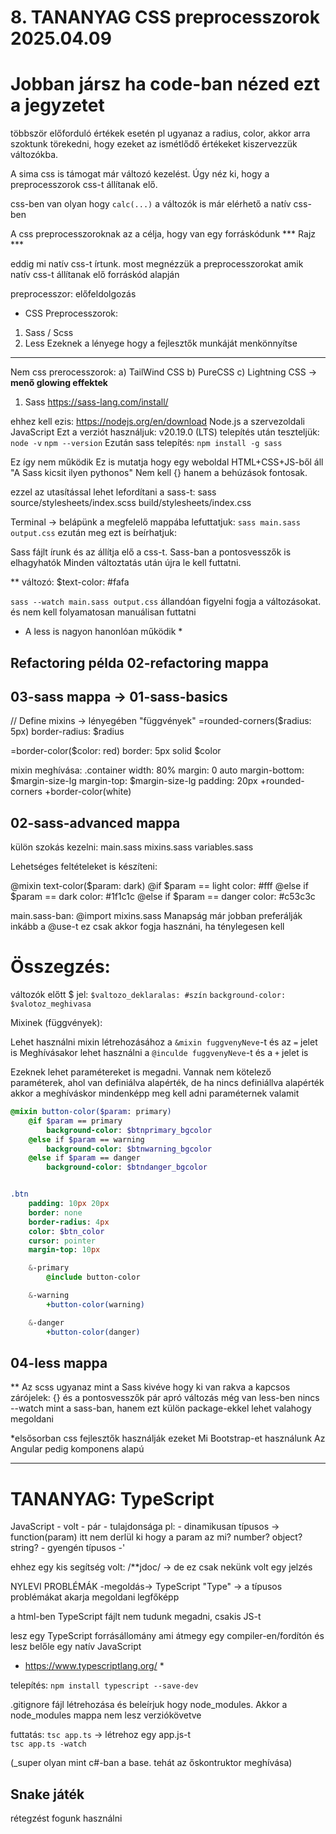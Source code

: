 # 8. TANANYAG CSS preprocesszorok 2025.04.09
# Jobban jársz ha code-ban nézed ezt a jegyzetet
többször előforduló értékek esetén pl ugyanaz a radius, color, akkor arra szoktunk törekedni, hogy ezeket az ismétlődő értékeket kiszervezzük változókba.

A sima css is támogat már változó kezelést.
Úgy néz ki, hogy a preprocesszorok css-t állítanak elő. 

css-ben van olyan hogy `calc(...)`
a változók is már elérhető a natív css-ben

A css preprocesszoroknak az a célja, hogy van egy forráskódunk
*** Rajz ***

eddig mi natív css-t írtunk. most megnézzük a preprocesszorokat amik natív css-t állítanak elő forráskód alapján

preprocesszor: előfeldolgozás

* CSS Preprocesszorok:
1) Sass / Scss 
2) Less
Ezeknek a lényege hogy a fejlesztők munkáját menkönnyítse
---------- 
Nem css prerocesszorok:
a) TailWind CSS
b) PureCSS
c) Lightning CSS -> **menő glowing effektek**


1. Sass 
https://sass-lang.com/install/

ehhez kell ezis: https://nodejs.org/en/download
Node.js a szervezoldali JavaScript
Ezt a verziót használjuk: v20.19.0 (LTS)
telepítés után teszteljük:
    `node -v`
    `npm --version`
Ezután sass telepítés:
    `npm install -g sass`

<link rel="stylesheet" href="main.sass">
Ez így nem működik
Ez is mutatja hogy egy weboldal HTML+CSS+JS-ből áll 
"A Sass kicsit ilyen pythonos"
Nem kell {} hanem a behúzások fontosak.

ezzel az utasítással lehet lefordítani a sass-t:
    sass source/stylesheets/index.scss build/stylesheets/index.css

Terminal -> belápünk a megfelelő mappába
lefuttatjuk: `sass main.sass output.css`
ezután meg ezt is beírhatjuk:  <link rel="stylesheet" href="output.css">

Sass fájlt írunk és az állítja elő a css-t.
Sass-ban a pontosvesszők is elhagyhatók
Minden változtatás után újra le kell futtatni.

** változó:
$text-color: #fafa

`sass --watch main.sass output.css`
állandóan figyelni fogja a változásokat. és nem kell folyamatosan manuálisan futtatni

* A less is nagyon hanonlóan működik *

## Refactoring példa 02-refactoring mappa


## 03-sass mappa -> 01-sass-basics

// Define mixins -> lényegében "függvények"
=rounded-corners($radius: 5px)
    border-radius: $radius

=border-color($color: red)
    border: 5px solid $color
	

mixin meghívása:
.container
    width: 80%
    margin: 0 auto
    margin-bottom: $margin-size-lg
    margin-top: $margin-size-lg
    padding: 20px
    +rounded-corners
    +border-color(white)

## 02-sass-advanced mappa
külön szokás kezelni:
main.sass
mixins.sass
variables.sass

Lehetséges feltételeket is készíteni:

@mixin text-color($param: dark)
    @if $param == light
        color: #fff
    @else if $param == dark
        color: #1f1c1c
    @else if $param == danger
        color: #c53c3c
		
		
main.sass-ban:
@import mixins.sass	
Manapság már jobban preferálják inkább a @use-t
ez csak akkor fogja hasznáni, ha ténylegesen kell

# Összegzés:

változók előtt $ jel:
`$valtozo_deklaralas: #szín`
`background-color: $valotoz_meghivasa`

Mixinek (függvények):

Lehet használni mixin létrehozásához a `&mixin fuggvenyNeve`-t és az `=` jelet is
Meghívásakor lehet használni a `@inculde fuggvenyNeve`-t és a `+` jelet is

Ezeknek lehet paramétereket is megadni. Vannak nem kötelező paraméterek, ahol van definiálva alapérték, de ha nincs definiállva alapérték akkor a meghíváskor mindenképp meg kell adni paraméternek valamit


```sass
@mixin button-color($param: primary)
    @if $param == primary
        background-color: $btnprimary_bgcolor
    @else if $param == warning
        background-color: $btnwarning_bgcolor
    @else if $param == danger
        background-color: $btndanger_bgcolor


.btn
    padding: 10px 20px
    border: none
    border-radius: 4px
    color: $btn_color
    cursor: pointer
    margin-top: 10px

    &-primary
        @include button-color

    &-warning
        +button-color(warning)

    &-danger
        +button-color(danger)
```






## 04-less mappa
** Az scss ugyanaz mint a Sass kivéve hogy ki van rakva a kapcsos zárójelek: {} és a pontosvesszők
pár apró változás még van
less-ben nincs --watch mint a sass-ban, hanem ezt külön package-ekkel lehet valahogy megoldani


*elsősorban css fejlesztők használják ezeket
Mi Bootstrap-et használunk
Az Angular pedig komponens alapú

--------------------


# TANANYAG: TypeScript

JavaScript
	- volt 
	- pár 
	- tulajdonsága pl:
	- dinamikusan típusos -> function(param) itt nem derlül ki hogy a param az mi? number? object? string?
	- gyengén típusos    -'

ehhez egy kis segítség volt:
/**jdoc/ -> de ez csak nekünk volt egy jelzés

NYLEVI PROBLÉMÁK -megoldás-> TypeScript
"Type" -> a típusos problémákat akarja megoldani legfőképp

a html-ben TypeScript fájlt nem tudunk megadni, csakis JS-t

lesz egy TypeScript forrásállomány ami átmegy egy compiler-en/fordítón és lesz belőle egy natív JavaScript
		
* https://www.typescriptlang.org/ *

telepítés:
`npm install typescript --save-dev`

.gitignore fájl létrehozása és beleírjuk hogy node_modules. Akkor a node_modules mappa nem lesz verziókövetve

futtatás:
`tsc app.ts` -> létrehoz egy app.js-t	
`tsc app.ts -watch`

	
(_super olyan mint c#-ban a base. tehát az őskontruktor meghívása)


## Snake játék
rétegzést fogunk használni

 	


